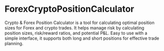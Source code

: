 # ForexCryptoPositionCalculator
Crypto &amp; Forex Position Calculator is a tool for calculating optimal position sizes for Forex and crypto trades. It helps manage risk by calculating position sizes, risk/reward ratios, and potential P&amp;L. Easy to use with a simple interface, it supports both long and short positions for effective trade planning.
